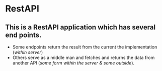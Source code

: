 # RestAPI

## This is a **RestAPI** application which has several end points.

* Some endpoints return the result from the current the implementation (_within server_)
* Others serve as a middle man and fetches and returns the data from another API (_some form within the server & some outside_).

